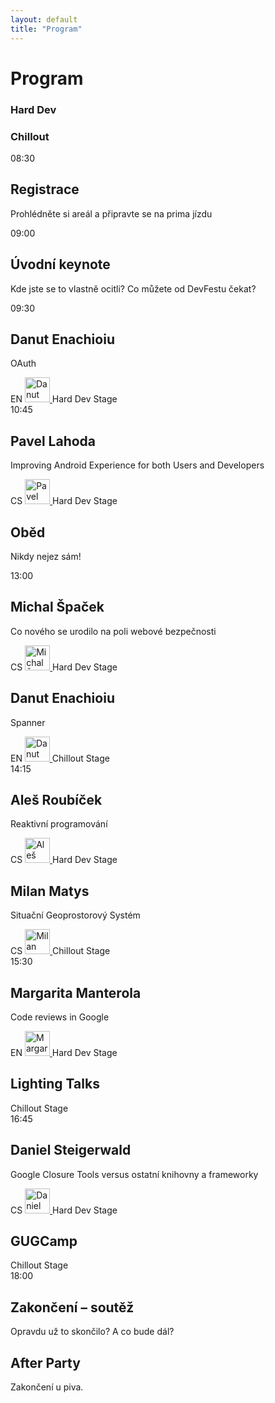 ```yaml
---
layout: default
title: "Program"
---
```



Program 
=======

<section id="program">
	<div class="program-item row hidden-phone">
		<div class="program-item-time span2 empty">
			<span></span>
		</div>
		<div class="program-item-text span10">
			<div class="row">
				<div class="span2 title">
					<h3>Hard Dev</h3>					
				</div>
				<div class="span2 title">
					<h3>Chillout</h3>					
				</div>
			</div>
		</div>
	</div>
	<div class="program-item row full">
		<div class="program-item-time span2">
			<span class="time">08:30</span>
		</div>
		<div class="program-item-text span8 cofee">
			<h2>Registrace</h2>
			<p>Prohlédněte si areál a připravte se na prima jízdu</p>
		</div>
	</div>
	<div class="visible-phone"></div>
	<div class="program-item row keynote long">
		<div class="program-item-time span2">
			<span class="time">09:00</span>
		</div>
		<div class="program-item-text span8">
			<div class="inside-1">
				<div class="inside-2">
					<h2>Úvodní keynote</h2>
					<p>Kde jste se to vlastně ocitli? Co můžete od DevFestu čekat?</p>
				</div>
			</div>			
		</div>
	</div>
	<div class="visible-phone"></div>
	<div class="program-item row blocks">
		<div class="program-item-time span2">
			<span class="time">09:30</span>
			<div class="border">
				<span class="blue"></span>
				<span class="red"></span>
				<span class="yellow"></span>
				<span class="green"></span>
			</div>
		</div>
		<div class="program-item-text span10">
			<div class="row">
				<div class="span2 other">
					<div class="inside-1">
						<div class="inside-2">
							<h2>Danut Enachioiu</h2>
							<p>OAuth</p>
							<span class="lang">EN</span>							
							<a href="https://plus.google.com/107521513699425693002/posts">
								<img src="/data/imgs/recnici/danut-enachioiu-small.png" width="40" height="40" alt="Danut Enachioiu" />
							</a>
							<span class="room pull-left visible-phone">Hard Dev Stage</span>
						</div>
					</div>					
				</div>
			</div>
		</div>
	</div>
	<div class="visible-phone"></div>
	<div class="program-item row blocks">
		<div class="program-item-time span2">
			<span class="time">10:45</span>
			<div class="border">
				<span class="blue"></span>
				<span class="red"></span>
				<span class="yellow"></span>
				<span class="green"></span>
			</div>
		</div>
		<div class="program-item-text span10">
			<div class="row">
				<div class="span2 android">
					<div class="inside-1">
						<div class="inside-2">
							<h2>Pavel Lahoda</h2>
							<p>Improving Android Experience for both Users and Developers</p>						
							<span class="lang">CS</span>
							<a href="https://plus.google.com/117190320619563188760/posts">
								<img src="/data/imgs/recnici/pavel-lahoda-small.png" width="40" height="40" alt="Pavel Lahoda" />
							</a>
							<span class="room pull-left visible-phone">Hard Dev Stage</span>
						</div>
					</div>					
				</div>
			</div>
		</div>
	</div>
	<div class="visible-phone"></div>
	<div class="program-item row blocks">
		<div class="program-item-time span2 empty">
			<span></span>
		</div>
		<div class="program-item-text span10">
			<div class="row">
				<div class="span2 lunch">
					<h2>Oběd</h2>
					<p>Nikdy nejez sám!</p>
				</div>
			</div>
		</div>
	</div>
	<div class="visible-phone"></div>
	<div class="program-item row blocks">
		<div class="program-item-time span2">
			<span class="time">13:00</span>
			<div class="border">
				<span class="blue"></span>
				<span class="red"></span>
				<span class="yellow"></span>
				<span class="green"></span>
			</div>
		</div>
		<div class="program-item-text span10">
			<div class="row">
				<div class="span2 web">
					<div class="inside-1">
						<div class="inside-2">
							<h2>Michal Špaček</h2>
							<p>Co nového se urodilo na poli webové bezpečnosti</p>							
							<span class="lang">CS</span>
							<a href="https://plus.google.com/113127038390856514619/posts">
								<img src="/data/imgs/recnici/michal-spacek-small.png" width="40" height="40" alt="Michal Špaček" />
							</a>
							<span class="room pull-left visible-phone">Hard Dev Stage</span>
						</div>
					</div>					
				</div>
				<div class="span2 other">
					<div class="inside-1">
						<div class="inside-2">
							<h2>Danut Enachioiu</h2>
							<p>Spanner</p>
							<span class="lang">EN</span>							
							<a href="https://plus.google.com/107521513699425693002/posts">
								<img src="/data/imgs/recnici/danut-enachioiu-small.png" width="40" height="40" alt="Danut Enachioiu" />
							</a>
							<span class="room pull-left visible-phone">Chillout Stage</span>
						</div>
					</div>					
				</div>
			</div>
		</div>
	</div>
	<div class="visible-phone"></div>
	<div class="program-item row blocks">
		<div class="program-item-time span2">
			<span class="time">14:15</span>
			<div class="border">
				<span class="blue"></span>
				<span class="red"></span>
				<span class="yellow"></span>
				<span class="green"></span>
			</div>
		</div>
		<div class="program-item-text span10">
			<div class="row">
				<div class="span2 other">
					<div class="inside-1">
						<div class="inside-2">
							<h2>Aleš Roubíček</h2>
							<p>Reaktivní programování</p>							
							<span class="lang">CS</span>
							<a href="https://plus.google.com/116686511632701626203/posts">
								<img src="/data/imgs/recnici/ales-roubicek-small.png" width="40" height="40" alt="Aleš Roubíček" />
							</a>
							<span class="room pull-left visible-phone">Hard Dev Stage</span>
						</div>
					</div>					
				</div>
				<div class="span2 other">
					<div class="inside-1">
						<div class="inside-2">
							<h2>Milan Matys</h2>
							<p>Situační Geoprostorový Systém</p>
							<span class="lang">CS</span>			
							<a href="https://plus.google.com/110240736663057524144/posts">
								<img src="/data/imgs/recnici/milan-matys-small.png" width="40" height="40" alt="Milan Matys" />
							</a>
							<span class="room pull-left visible-phone">Chillout Stage</span>
						</div>
					</div>
				</div>
			</div>
		</div>
	</div>
	<div class="visible-phone"></div>
	<div class="program-item row blocks">
		<div class="program-item-time span2">
			<span class="time">15:30</span>
			<div class="border">
				<span class="blue"></span>
				<span class="red"></span>
				<span class="yellow"></span>
				<span class="green"></span>
			</div>
		</div>
		<div class="program-item-text span10">
			<div class="row">
				<div class="span2 other">
					<div class="inside-1">
						<div class="inside-2">
							<h2>Margarita Manterola</h2>
							<p>Code reviews in Google</p>
							<span class="lang">EN</span>
							<a href="https://plus.google.com/116248355703511835235/posts">
								<img src="/data/imgs/recnici/margarita-manterola-small.png" width="40" height="40" alt="Margarita Manterola" />
							</a>
							<span class="room pull-left visible-phone">Hard Dev Stage</span>
						</div>
					</div>				
				</div>
				<div class="span2 dev">
					<div class="inside-1">
						<div class="inside-2">
							<h2>Lighting Talks</h2>
							<p></p>
							<span class="room pull-left visible-phone">Chillout Stage</span>
						</div>
					</div>
				</div>
			</div>
		</div>
	</div>
	<div class="visible-phone"></div>
	<div class="program-item row blocks">
		<div class="program-item-time span2">
			<span class="time">16:45</span>
			<div class="border">
				<span class="blue"></span>
				<span class="red"></span>
				<span class="yellow"></span>
				<span class="green"></span>
			</div>
		</div>
		<div class="program-item-text span10">
			<div class="row">
				<div class="span2 web clickable">
					<div class="inside-1">
						<div class="inside-2">
							<h2>Daniel Steigerwald</h2>
							<p>Google Closure Tools versus ostatní knihovny a frameworky</p>
							<span class="lang">CS</span>
							<a href="https://plus.google.com/101409281065555048852/posts">
								<img src="/data/imgs/recnici/daniel-steigerwald-small.jpg" width="40" height="40" alt="Daniel Steigerwald" />
							</a>
							<span class="room pull-left visible-phone">Hard Dev Stage</span>
						</div>
					</div>					
				</div>
				<div class="span2 dev">
					<div class="inside-1">
						<div class="inside-2">
							<h2>GUGCamp</h2>
							<p></p>
							<span class="room pull-left visible-phone">Chillout Stage</span>
						</div>
					</div>					
				</div>	
			</div>
		</div>
	</div>
	<div class="visible-phone"></div>
	<div class="program-item row end long">
		<div class="program-item-time span2">
			<span class="time">18:00</span>
		</div>
		<div class="program-item-text span8">
			<div class="inside-1">
				<div class="inside-2">
					<h2>Zakončení &ndash; soutěž</h2>
					<p>Opravdu už to skončilo? A co bude dál?</p>
				</div>
			</div>			
		</div>
	</div>
	<div class="visible-phone"></div>
	<div class="program-item row full">
		<div class="program-item-time span2 empty">
			<span></span>
		</div>
		<div class="program-item-text span8">
			<h2>After Party</h2>
			<p>Zakončení u piva.</p>		
		</div>
	</div>
</section>